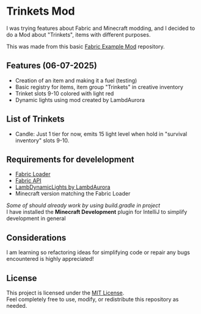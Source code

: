 # Trinkets Mod

I was trying features about Fabric and Minecraft modding, and I decided to do a Mod about "Trinkets", items with different purposes.

This was made from this basic [Fabric Example Mod](https://github.com/FabricMC/fabric-example-mod) repository.

## Features (06-07-2025)

- Creation of an item and making it a fuel (testing)
- Basic registry for items, item group "Trinkets" in creative inventory
- Trinket slots 9-10 colored with light red
- Dynamic lights using mod created by LambdAurora

## List of Trinkets

- Candle: Just 1 tier for now, emits 15 light level when hold in "survival inventory" slots 9-10.

## Requirements for develelopment

- [Fabric Loader](https://fabricmc.net/)
- [Fabric API](https://modrinth.com/mod/fabric-api)
- [LambDynamicLights by LambdAurora](https://lambdaurora.dev/projects/lambdynamiclights/docs/v4/)
- Minecraft version matching the Fabric Loader

*Some of should already work by using build.gradle in project*  
I have installed the **Minecraft Development** plugin for IntelliJ to simplify development in general

## Considerations

I am learning so refactoring ideas for simplifying code or repair any bugs encountered is highly appreciated!

## License

This project is licensed under the [MIT License](LICENSE).  
Feel completely free to use, modify, or redistribute this repository as needed.
